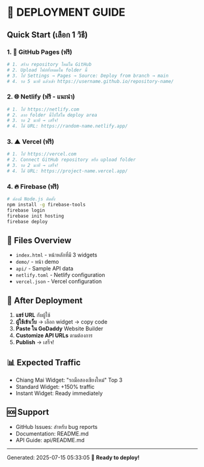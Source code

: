 # 🚀 DEPLOYMENT GUIDE

## Quick Start (เลือก 1 วิธี)

### 1. 🐙 GitHub Pages (ฟรี)
```bash
# 1. สร้าง repository ใหม่ใน GitHub
# 2. Upload ไฟล์ทั้งหมดใน folder นี้
# 3. ไป Settings → Pages → Source: Deploy from branch → main
# 4. รอ 5 นาที แล้วเข้า https://username.github.io/repository-name/
```

### 2. 🌐 Netlify (ฟรี - แนะนำ)
```bash
# 1. ไป https://netlify.com
# 2. ลาก folder นี้ไปใส่ใน deploy area
# 3. รอ 2 นาที → เสร็จ!
# 4. ได้ URL: https://random-name.netlify.app/
```

### 3. ▲ Vercel (ฟรี)
```bash
# 1. ไป https://vercel.com
# 2. Connect GitHub repository หรือ upload folder
# 3. รอ 2 นาที → เสร็จ!
# 4. ได้ URL: https://project-name.vercel.app/
```

### 4. 🔥 Firebase (ฟรี)
```bash
# ต้องมี Node.js ติดตั้ง
npm install -g firebase-tools
firebase login
firebase init hosting
firebase deploy
```

## 📁 Files Overview

- `index.html` - หน้าหลักที่มี 3 widgets
- `demo/` - หน้า demo
- `api/` - Sample API data
- `netlify.toml` - Netlify configuration
- `vercel.json` - Vercel configuration

## 🎯 After Deployment

1. **แชร์ URL** กับผู้ใช้
2. **ผู้ใช้เข้าเว็บ** → เลือก widget → copy code
3. **Paste ใน GoDaddy** Website Builder
4. **Customize API URLs** ตามต้องการ
5. **Publish** → เสร็จ!

## 📊 Expected Traffic

- Chiang Mai Widget: "รถมือสองเชียงใหม่" Top 3
- Standard Widget: +150% traffic
- Instant Widget: Ready immediately

## 🆘 Support

- GitHub Issues: สำหรับ bug reports
- Documentation: README.md
- API Guide: api/README.md

---
Generated: 2025-07-15 05:33:05
🎉 **Ready to deploy!**
